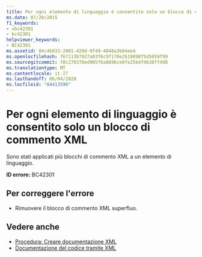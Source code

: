 ```yaml
---
title: Per ogni elemento di linguaggio è consentito solo un blocco di commento XML
ms.date: 07/20/2015
f1_keywords:
- vbc42301
- bc42301
helpviewer_keywords:
- BC42301
ms.assetid: 04c4b833-2001-420d-9f49-4048a3b04ee4
ms.openlocfilehash: f67113b7927a83f6c97170e2b19898f5d5059f99
ms.sourcegitcommit: f8c270376ed905f6a8896ce0fe25b4f4b38ff498
ms.translationtype: MT
ms.contentlocale: it-IT
ms.lasthandoff: 06/04/2020
ms.locfileid: "84413596"
---
```

# <a name="only-one-xml-comment-block-is-allowed-per-language-element"></a>Per ogni elemento di linguaggio è consentito solo un blocco di commento XML
Sono stati applicati più blocchi di commento XML a un elemento di linguaggio.  
  
 **ID errore:** BC42301  
  
## <a name="to-correct-this-error"></a>Per correggere l'errore  
  
- Rimuovere il blocco di commento XML superfluo.  
  
## <a name="see-also"></a>Vedere anche

- [Procedura: Creare documentazione XML](../programming-guide/program-structure/how-to-create-xml-documentation.md)
- [Documentazione del codice tramite XML](../programming-guide/program-structure/documenting-your-code-with-xml.md)
